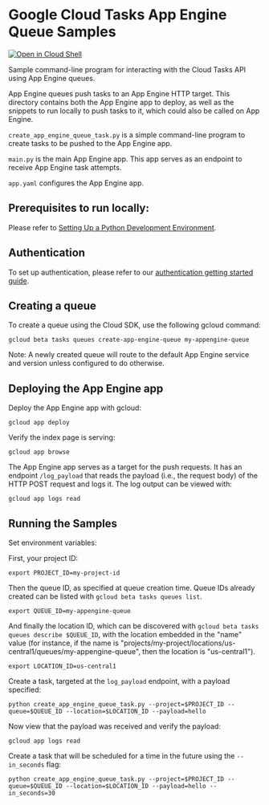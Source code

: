# Google Cloud Tasks App Engine Queue Samples

[![Open in Cloud Shell][shell_img]][shell_link]

[shell_img]: http://gstatic.com/cloudssh/images/open-btn.png
[shell_link]: https://console.cloud.google.com/cloudshell/open?git_repo=https://github.com/GoogleCloudPlatform/python-docs-samples&page=editor&open_in_editor=appengine/flexible/tasks/README.md

Sample command-line program for interacting with the Cloud Tasks API
using App Engine queues.

App Engine queues push tasks to an App Engine HTTP target. This directory
contains both the App Engine app to deploy, as well as the snippets to run
locally to push tasks to it, which could also be called on App Engine.

`create_app_engine_queue_task.py` is a simple command-line program to create
tasks to be pushed to the App Engine app.

`main.py` is the main App Engine app. This app serves as an endpoint to receive
App Engine task attempts.

`app.yaml` configures the App Engine app.


## Prerequisites to run locally:

Please refer to [Setting Up a Python Development Environment](https://cloud.google.com/python/setup).

## Authentication

To set up authentication, please refer to our
[authentication getting started guide](https://cloud.google.com/docs/authentication/getting-started).

## Creating a queue

To create a queue using the Cloud SDK, use the following gcloud command:

```
gcloud beta tasks queues create-app-engine-queue my-appengine-queue
```

Note: A newly created queue will route to the default App Engine service and
version unless configured to do otherwise.

## Deploying the App Engine app

Deploy the App Engine app with gcloud:

```
gcloud app deploy
```

Verify the index page is serving:

```
gcloud app browse
```

The App Engine app serves as a target for the push requests. It has an
endpoint `/log_payload` that reads the payload (i.e., the request body) of the
HTTP POST request and logs it. The log output can be viewed with:

```
gcloud app logs read
```

## Running the Samples

Set environment variables:

First, your project ID:

```
export PROJECT_ID=my-project-id
```

Then the queue ID, as specified at queue creation time. Queue IDs already
created can be listed with `gcloud beta tasks queues list`.

```
export QUEUE_ID=my-appengine-queue
```

And finally the location ID, which can be discovered with
`gcloud beta tasks queues describe $QUEUE_ID`, with the location embedded in
the "name" value (for instance, if the name is
"projects/my-project/locations/us-central1/queues/my-appengine-queue", then the
location is "us-central1").

```
export LOCATION_ID=us-central1
```

Create a task, targeted at the `log_payload` endpoint, with a payload specified:

```
python create_app_engine_queue_task.py --project=$PROJECT_ID --queue=$QUEUE_ID --location=$LOCATION_ID --payload=hello
```

Now view that the payload was received and verify the payload:

```
gcloud app logs read
```

Create a task that will be scheduled for a time in the future using the
`--in_seconds` flag:

```
python create_app_engine_queue_task.py --project=$PROJECT_ID --queue=$QUEUE_ID --location=$LOCATION_ID --payload=hello --in_seconds=30
```
